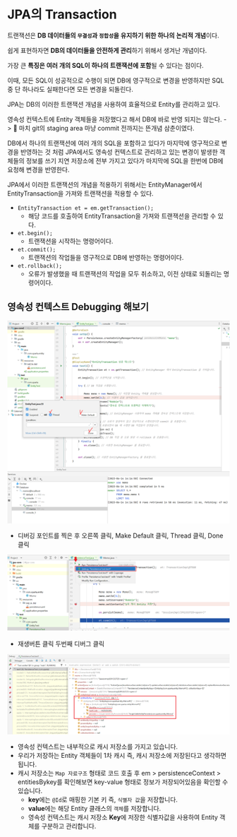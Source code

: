 # JPA의 Transaction

트랜잭션은 **DB 데이터들의 `무결성`과 `정합성`을 유지하기 위한 하나의 논리적 개념**이다.

쉽게 표현하자면 **DB의 데이터들을 안전하게 관리**하기 위해서 생겨난 개념이다.

가장 큰 **특징은 여러 개의 SQL이 하나의 트랜잭션에 포함**될 수 있다는 점이다.

이때, 모든 SQL이 성공적으로 수행이 되면 DB에 영구적으로 변경을 반영하지만 SQL 중 단 하나라도 실패한다면 모든 변경을 되돌린다.

JPA는 DB의 이러한 트랜잭션 개념을 사용하여 효율적으로 Entity를 관리하고 있다.

영속성 컨텍스트에 Entity 객체들을 저장했다고 해서 DB에 바로 반영 되지는 않는다.
-> 👀 마치 git의 staging area 마냥 commit 전까지는 뜬개념 삼춘이였다.

DB에서 하나의 트랜잭션에 여러 개의 SQL을 포함하고 있다가 마지막에 영구적으로 변경을 반영하는 것 처럼 JPA에서도 영속성 컨텍스트로 관리하고 있는 변경이 발생한 객체들의 정보를 쓰기 지연 저장소에 전부 가지고 있다가 마지막에 SQL을 한번에 DB에 요청해 변경을 반영한다.

JPA에서 이러한 트랜잭션의 개념을 적용하기 위해서는 EntityManager에서 EntityTransaction을 가져와 트랜잭션을 적용할 수 있다.

- `EntityTransaction et = em.getTransaction();`
  - 해당 코드를 호출하여 EntityTransaction을 가져와 트랜잭션을 관리할 수 있다.
- `et.begin();`
  - 트랜잭션을 시작하는 명령어이다.
- `et.commit();`
  - 트랜잭션의 작업들을 영구적으로 DB에 반영하는 명령어이다.
- `et.rollback();`
  - 오류가 발생했을 때 트랜잭션의 작업을 모두 취소하고, 이전 상태로 되돌리는 명령어이다.

## 영속성 컨텍스트 **Debugging** 해보기

![디버깅](/assets/debugging.PNG)

- 디버깅 포인트를 찍은 후 오른쪽 클릭, Make Default 클릭, Thread 클릭, Done 클릭

![디버깅](/assets/debugging2.PNG)

- 재생버튼 클릭 두번째 디버그 클릭

![디버깅](/assets/debugging3.PNG)

- 영속성 컨텍스트는 내부적으로 캐시 저장소를 가지고 있습니다.
- 우리가 저장하는 Entity 객체들이 1차 캐시 즉, 캐시 저장소에 저장된다고 생각하면됩니다.
- 캐시 저장소는 `Map 자료구조` 형태로 코드 호출 후 em > persistenceContext > entitiesBykey를 확인해보면 key-value 형태로 정보가 저장되어있음을 확인할 수 있습니다.
  - **key**에는 `@Id`로 매핑한 기본 키 즉, `식별자 값`을 저장합니다.
  - **value**에는 해당 Entity 클래스의 `객체`를 저장합니다.
  - 영속성 컨텍스트는 캐시 저장소 **Key**에 저장한 식별자값을 사용하여 Entity 객체를 구분하고 관리합니다.
